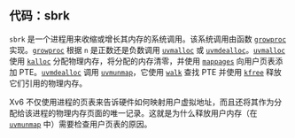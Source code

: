 ## 代码：sbrk

`sbrk` 是一个进程用来收缩或增长其内存的系统调用。该系统调用由函数 [`growproc`](/source/xv6-riscv/kernel/defs.h) 实现。[`growproc`](/source/xv6-riscv/kernel/defs.h) 根据 `n` 是正数还是负数调用 [`uvmalloc`](/source/xv6-riscv/kernel/defs.h) 或 [`uvmdealloc`](/source/xv6-riscv/kernel/defs.h)。[`uvmalloc`](/source/xv6-riscv/kernel/defs.h) 使用 [`kalloc`](/source/xv6-riscv/kernel/kalloc.c) 分配物理内存，将分配的内存清零，并使用 [`mappages`](/source/xv6-riscv/kernel/defs.h) 向用户页表添加 PTE。[`uvmdealloc`](/source/xv6-riscv/kernel/defs.h) 调用 [`uvmunmap`](/source/xv6-riscv/kernel/defs.h)，它使用 [`walk`](/source/xv6-riscv/kernel/vm.c) 查找 PTE 并使用 [`kfree`](/source/xv6-riscv/kernel/defs.h) 释放它们引用的物理内存。

Xv6 不仅使用进程的页表来告诉硬件如何映射用户虚拟地址，而且还将其作为分配给该进程的物理内存页面的唯一记录。这就是为什么释放用户内存（在 [`uvmunmap`](/source/xv6-riscv/kernel/defs.h) 中）需要检查用户页表的原因。